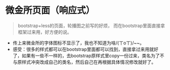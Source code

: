 # 微金所页面（响应式）


> bootstrap+less的页面，轮播图之前写的好烦，
而在bootstrap里面直接拿框架过来用，好方便的说。 

* 传上来微金所的字体图标不显示了，我也不知道为啥/(ㄒoㄒ)/~~。 
* 感受：很多的样式都可以在bootstrap里面都可以找到，直接拿过来用就好了，如果有一些不一样的，去bootstrap原样式里copy一份过来，类名为了不与原样式冲突改成自己的类名，然后自己在再根据具体情况修改就好了。  

